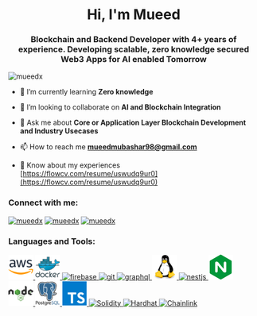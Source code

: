 <h1 align="center">Hi, I'm Mueed
</h1>
<h3 align="center">Blockchain and Backend Developer with 4+ years of experience. Developing scalable, zero knowledge secured Web3 Apps for AI enabled Tomorrow</h3>

<p align="left"> <img src="https://komarev.com/ghpvc/?username=mueedx&label=Profile%20views&color=0e75b6&style=flat" alt="mueedx" /> </p>

- 🌱 I’m currently learning **Zero knowledge**

- 👯 I’m looking to collaborate on **AI and Blockchain Integration**

<!-- - 📝 I regularly write articles on [https://dev.to/mueedx](https://dev.to/mueedx) --> 

- 💬 Ask me about **Core or Application Layer Blockchain Development and Industry Usecases**

- 📫 How to reach me **mueedmubashar98@gmail.com**

- 📄 Know about my experiences [https://flowcv.com/resume/uswudq9ur0](https://flowcv.com/resume/uswudq9ur0)

<h3 align="left">Connect with me:</h3>
<p align="left">
<a href="https://dev.to/mueedx" target="blank"><img align="center" src="https://raw.githubusercontent.com/rahuldkjain/github-profile-readme-generator/master/src/images/icons/Social/devto.svg" alt="mueedx" height="30" width="50" /></a>
<a href="https://linkedin.com/in/mueedx" target="blank"><img align="center" src="https://raw.githubusercontent.com/rahuldkjain/github-profile-readme-generator/master/src/images/icons/Social/linked-in-alt.svg" alt="mueedx" height="30" width="50" /></a>
<a href="https://discord.gg/mueedx" target="blank"><img align="center" src="https://raw.githubusercontent.com/rahuldkjain/github-profile-readme-generator/master/src/images/icons/Social/discord.svg" alt="mueedx" height="30" width="50" /></a>
</p>

<h3 align="left">Languages and Tools:</h3>
<p align="left"> 
<a href="https://aws.amazon.com" target="_blank" rel="noreferrer"> <img src="https://raw.githubusercontent.com/devicons/devicon/master/icons/amazonwebservices/amazonwebservices-original-wordmark.svg" alt="aws" width="50" height="50"/> </a> 
<a href="https://www.docker.com/" target="_blank" rel="noreferrer"> <img src="https://raw.githubusercontent.com/devicons/devicon/master/icons/docker/docker-original-wordmark.svg" alt="docker" width="50" height="50"/> </a> 
<a href="https://firebase.google.com/" target="_blank" rel="noreferrer"> <img src="https://www.vectorlogo.zone/logos/firebase/firebase-icon.svg" alt="firebase" width="50" height="50"/> </a> 
<a href="https://git-scm.com/" target="_blank" rel="noreferrer"> <img src="https://www.vectorlogo.zone/logos/git-scm/git-scm-icon.svg" alt="git" width="50" height="50"/> </a> 
<a href="https://graphql.org" target="_blank" rel="noreferrer"> <img src="https://www.vectorlogo.zone/logos/graphql/graphql-icon.svg" alt="graphql" width="50" height="50"/> </a> 
<a href="https://www.linux.org/" target="_blank" rel="noreferrer"> <img src="https://raw.githubusercontent.com/devicons/devicon/master/icons/linux/linux-original.svg" alt="linux" width="50" height="50"/> </a> 
<a href="https://nestjs.com/" target="_blank" rel="noreferrer"> <img src="https://img.icons8.com/?size=50&id=9ESZMOeUioJS&format=png&color=000000" alt="nestjs" width="50" height="50"/> </a> 
<a href="https://www.nginx.com" target="_blank" rel="noreferrer"> <img src="https://raw.githubusercontent.com/devicons/devicon/master/icons/nginx/nginx-original.svg" alt="nginx" width="50" height="50"/> </a> 
<a href="https://nodejs.org" target="_blank" rel="noreferrer"> <img src="https://raw.githubusercontent.com/devicons/devicon/master/icons/nodejs/nodejs-original-wordmark.svg" alt="nodejs" width="50" height="50"/> </a> 
<a href="https://www.postgresql.org" target="_blank" rel="noreferrer"> <img src="https://raw.githubusercontent.com/devicons/devicon/master/icons/postgresql/postgresql-original-wordmark.svg" alt="postgresql" width="50" height="50"/> </a> 
<a href="https://www.typescriptlang.org/" target="_blank" rel="noreferrer"> <img src="https://raw.githubusercontent.com/devicons/devicon/master/icons/typescript/typescript-original.svg" alt="typescript" width="50" height="50"/> </a> 
<a href="https://soliditylang.org/" target="_blank" rel="noreferrer"> <img src="https://img.icons8.com/?size=50&id=HOpiPSjPWNNd&format=png&color=000000" alt="Solidity" width="50" height="50"/> </a>
<a href="https://hardhat.org/" target="_blank" rel="noreferrer"> <img src="https://th.bing.com/th/id/OIP.vqIBVIjPnGJW7kTnNShaDQHaHa?rs=1&pid=ImgDetMain" alt="Hardhat" width="50" height="50"/> </a>
<a href="https://chain.link/" target="_blank" rel="noreferrer"> <img src="https://cryptologos.cc/logos/chainlink-link-logo.png?v=033" alt="Chainlink" width="50" height="50"/> </a>

</p>

<!--   
<p><img align="center" src="https://github-readme-streak-stats.herokuapp.com/?user=mueedx&" alt="mueedx" /></p>  
-->
